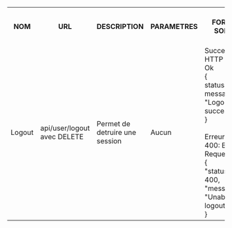 <table>
    <tr>
        <th>NOM</th>
        <th>URL</th>
        <th>DESCRIPTION</th>
        <th>PARAMETRES</th>
        <th>FORMAT SORTIE</th>
        <th>EXEMPLE SORTIE</th>
        <th>ERREURS POSSIBLES</th>
        <th>AVANCEMENT</th>
        <th>CLASSES / FICHIERS .js</th>
        <th>INFOS SUPPLEMENTAIRES</th>
    </tr>
    <tr>        
        <td>Logout</td>
        <td>api/user/logout avec DELETE</td>
        <td>Permet de detruire une session</td>
        <td>Aucun</td>
        <td>
            Succes: HTTP 200: Ok<br>
            {<br>
            status: 200,<br>
            message: "Logout successfully"<br>
            }<br><br>
            Erreur: HTTP 400: Bad Request<br>
            {<br>
                "status": 400,<br>
                "message": "Unable to logout"<br>
            }<br>
        </td>
        <td>idem</td>
        <td>
            Erreur lors de la destruction de session -> 400
        </td>
        <td>Fini</td>
        <td>api.js</td>
        <td>...</td>
    </tr>
</table>